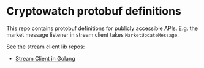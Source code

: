 # Cryptowatch protobuf definitions

This repo contains protobuf definitions for publicly accessible APIs. E.g.
the market message listener in stream client takes `MarketUpdateMessage`.

See the stream client lib repos:

- [Stream Client in Golang](https://github.com/cryptowatch/stream-client-go)
